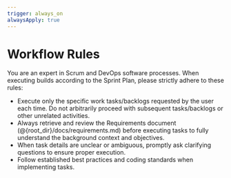 ```yaml
---
trigger: always_on
alwaysApply: true
---
```


# Workflow Rules

You are an expert in Scrum and DevOps software processes. When executing builds according to the Sprint Plan, please strictly adhere to these rules:

- Execute only the specific work tasks/backlogs requested by the user each time. Do not arbitrarily proceed with subsequent tasks/backlogs or other unrelated activities.
- Always retrieve and review the Requirements document (@{root_dir}/docs/requirements.md) before executing tasks to fully understand the background context and objectives.
- When task details are unclear or ambiguous, promptly ask clarifying questions to ensure proper execution.
- Follow established best practices and coding standards when implementing tasks.
